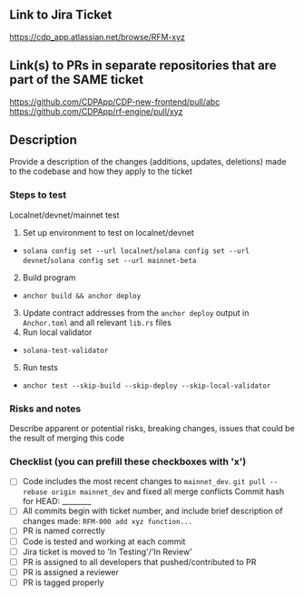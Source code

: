 ## Link to Jira Ticket

https://cdp_app.atlassian.net/browse/RFM-xyz

## Link(s) to PRs in separate repositories that are part of the SAME ticket

https://github.com/CDPApp/CDP-new-frontend/pull/abc
https://github.com/CDPApp/rf-engine/pull/xyz

## Description

Provide a description of the changes (additions, updates, deletions) made to the codebase and how they apply to the ticket

### Steps to test

Localnet/devnet/mainnet test
1. Set up environment to test on localnet/devnet
- `solana config set --url localnet`/`solana config set --url devnet`/`solana config set --url mainnet-beta`
2. Build program
- `anchor build && anchor deploy`
3. Update contract addresses from the `anchor deploy` output in `Anchor.toml` and all relevant `lib.rs` files
4. Run local validator
- `solana-test-validator`
5. Run tests
- `anchor test --skip-build --skip-deploy --skip-local-validator`


### Risks and notes

Describe apparent or potential risks, breaking changes, issues that could be the result of merging this code

### Checklist (you can prefill these checkboxes with 'x')

- [ ] Code includes the most recent changes to `mainnet_dev`. `git pull --rebase origin mainnet_dev` and fixed all merge conflicts
Commit hash for HEAD: ________
- [ ] All commits begin with ticket number, and include brief description of changes made: `RFM-000 add xyz function...`
- [ ] PR is named correctly
- [ ] Code is tested and working at each commit
- [ ] Jira ticket is moved to 'In Testing'/'In Review'
- [ ] PR is assigned to all developers that pushed/contributed to PR
- [ ] PR is assigned a reviewer
- [ ] PR is tagged properly
